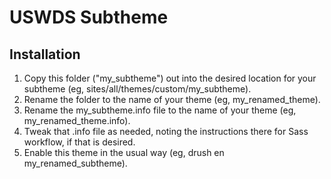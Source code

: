 # USWDS Subtheme

## Installation

1. Copy this folder ("my_subtheme") out into the desired location for your subtheme (eg, sites/all/themes/custom/my_subtheme).
2. Rename the folder to the name of your theme (eg, my_renamed_theme).
3. Rename the my_subtheme.info file to the name of your theme (eg, my_renamed_theme.info).
4. Tweak that .info file as needed, noting the instructions there for Sass workflow, if that is desired.
5. Enable this theme in the usual way (eg, drush en my_renamed_subtheme).
